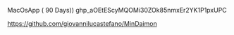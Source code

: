 MacOsApp ( 90 Days))
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


https://github.com/giovannilucastefano/MinDaimon






